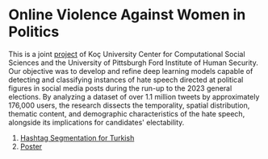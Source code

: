 # Online Violence Against Women in Politics 


This is a joint [project](https://www.fordinstitute.pitt.edu/working-groups-0/online-violence-against-women-politics) of Koç University Center for Computational Social Sciences and the University of Pittsburgh 
Ford Institute of Human Security. Our objective was to develop and refine deep learning models capable of detecting and classifying instances of hate speech directed at political figures in social media posts during the run-up to the 2023 general elections. By analyzing a dataset of over 1.1 million tweets by approximately 176,000 users, the research dissects the temporality, spatial distribution, thematic content, and demographic characteristics of the hate speech, alongside its implications for candidates' electability.
1. [Hashtag Segmentation for Turkish](https://github.com/isiktopcu/pittsburgh-hate-speech/blob/main/hashtag_segmentation_in_turkish.ipynb)
2. [Poster](https://drive.google.com/file/d/1NckETwFUaVbVvRJ_6zxlH8ZmF2Z0uUbr/view?usp=drive_link)
